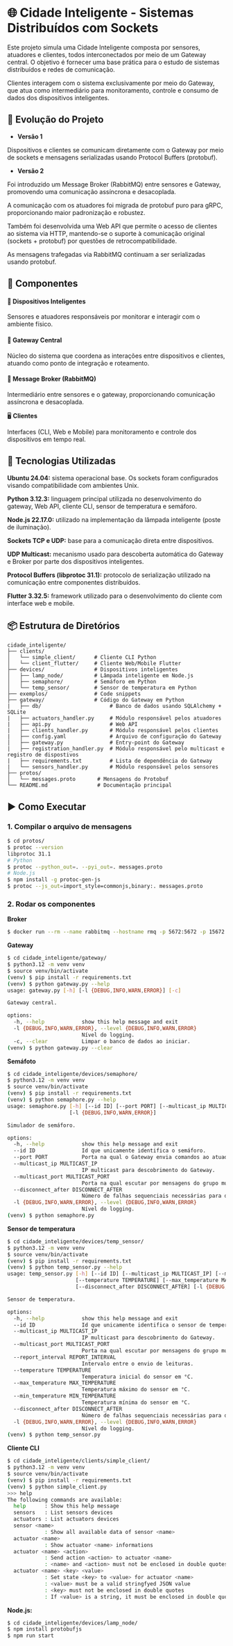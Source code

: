 # 🌐 Cidade Inteligente - Sistemas Distribuídos com Sockets
Este projeto simula uma Cidade Inteligente composta por sensores, atuadores e clientes, todos interconectados por meio de um Gateway central. O objetivo é fornecer uma base prática para o estudo de sistemas distribuídos e redes de comunicação.

Clientes interagem com o sistema exclusivamente por meio do Gateway, que atua como intermediário para monitoramento, controle e consumo de dados dos dispositivos inteligentes.


## 🧱 Evolução do Projeto
- **Versão 1**

Dispositivos e clientes se comunicam diretamente com o Gateway por meio de sockets e mensagens serializadas usando Protocol Buffers (protobuf).

- **Versão 2**

Foi introduzido um Message Broker (RabbitMQ) entre sensores e Gateway, promovendo uma comunicação assíncrona e desacoplada.

A comunicação com os atuadores foi migrada de protobuf puro para gRPC, proporcionando maior padronização e robustez.

Também foi desenvolvida uma Web API que permite o acesso de clientes ao sistema via HTTP, mantendo-se o suporte à comunicação original (sockets + protobuf) por questões de retrocompatibilidade.

As mensagens trafegadas via RabbitMQ continuam a ser serializadas usando protobuf.


## 🧠 Componentes

#### 🔌 **Dispositivos Inteligentes**

Sensores e atuadores responsáveis por monitorar e interagir com o ambiente físico.

#### 🧠 **Gateway Central**

Núcleo do sistema que coordena as interações entre dispositivos e clientes, atuando como ponto de integração e roteamento.

#### 📨 **Message Broker (RabbitMQ)**

Intermediário entre sensores e o gateway, proporcionando comunicação assíncrona e desacoplada.

🖥️ **Clientes**

Interfaces (CLI, Web e Mobile) para monitoramento e controle dos dispositivos em tempo real.

## 🔧 Tecnologias Utilizadas

**Ubuntu 24.04:** sistema operacional base. Os sockets foram configurados visando compatibilidade com ambientes Unix.

**Python 3.12.3:** linguagem principal utilizada no desenvolvimento do gateway, Web API, cliente CLI, sensor de temperatura e semáforo.

**Node.js 22.17.0:** utilizado na implementação da lâmpada inteligente (poste de iluminação).

**Sockets TCP e UDP:** base para a comunicação direta entre dispositivos.

**UDP Multicast:** mecanismo usado para descoberta automática do Gateway e Broker por parte dos dispositivos inteligentes.

**Protocol Buffers (libprotoc 31.1):** protocolo de serialização utilizado na comunicação entre componentes distribuídos.

**Flutter 3.32.5:** framework utilizado para o desenvolvimento do cliente com interface web e mobile.


## 📦 Estrutura de Diretórios

```
cidade_inteligente/
├── clients/
│   └── simple_client/      # Cliente CLI Python
│   └── client_flutter/     # Cliente Web/Mobile Flutter
├── devices/                # Dispositivos inteligentes
│   ├── lamp_node/          # Lâmpada inteligente em Node.js
│   ├── semaphore/          # Semáforo em Python
│   └── temp_sensor/        # Sensor de temperatura em Python
├── exemplos/               # Code snippets
├── gateway/                # Código do Gateway em Python
|   ├── db/                      # Banco de dados usando SQLAlchemy + SQLite
|   ├── actuators_handler.py     # Módulo responsável pelos atuadores
|   ├── api.py                   # Web API
|   ├── clients_handler.py       # Módulo responsável pelos clientes
|   ├── config.yaml              # Arquivo de configuração do Gateway
│   ├── gateway.py               # Entry-point do Gateway
|   ├── registration_handler.py  # Módulo responsável pelo multicast e registro de dispostivos
|   ├── requirements.txt         # Lista de dependência do Gateway
|   └── sensors_handler.py       # Módulo responsável pelos sensores
├── protos/                 
│   └── messages.proto       # Mensagens do Protobuf
└── README.md                # Documentação principal
```


## ▶️ Como Executar

### 1. Compilar o arquivo de mensagens

```bash
$ cd protos/
$ protoc --version
libprotoc 31.1
# Python
$ protoc --python_out=. --pyi_out=. messages.proto
# Node.js
$ npm install -g protoc-gen-js
$ protoc --js_out=import_style=commonjs,binary:. messages.proto
```

### 2. Rodar os componentes

**Broker**

```bash
$ docker run --rm --name rabbitmq --hostname rmq -p 5672:5672 -p 15672:15672 rabbitmq:4-management
```

**Gateway**

```bash
$ cd cidade_inteligente/gateway/
$ python3.12 -m venv venv
$ source venv/bin/activate
(venv) $ pip install -r requirements.txt
(venv) $ python gateway.py --help
usage: gateway.py [-h] [-l {DEBUG,INFO,WARN,ERROR}] [-c]

Gateway central.

options:
  -h, --help            show this help message and exit
  -l {DEBUG,INFO,WARN,ERROR}, --level {DEBUG,INFO,WARN,ERROR}
                        Nível do logging.
  -c, --clear           Limpar o banco de dados ao iniciar.
(venv) $ python gateway.py --clear
```

**Semáfoto**

```bash
$ cd cidade_inteligente/devices/semaphore/
$ python3.12 -m venv venv
$ source venv/bin/activate
(venv) $ pip install -r requirements.txt
(venv) $ python semaphore.py --help
usage: semaphore.py [-h] [--id ID] [--port PORT] [--multicast_ip MULTICAST_IP] [--multicast_port MULTICAST_PORT] [--disconnect_after DISCONNECT_AFTER]
                    [-l {DEBUG,INFO,WARN,ERROR}]

Simulador de semáforo.

options:
  -h, --help            show this help message and exit
  --id ID               Id que unicamente identifica o semáforo.
  --port PORT           Porta na qual o Gateway envia comandos ao atuador.
  --multicast_ip MULTICAST_IP
                        IP multicast para descobrimento do Gateway.
  --multicast_port MULTICAST_PORT
                        Porta na qual escutar por mensagens do grupo multicast.
  --disconnect_after DISCONNECT_AFTER
                        Número de falhas sequenciais necessárias para desconectar o Gateway.
  -l {DEBUG,INFO,WARN,ERROR}, --level {DEBUG,INFO,WARN,ERROR}
                        Nível do logging.
(venv) $ python semaphore.py
```

**Sensor de temperatura**

```bash
$ cd cidade_inteligente/devices/temp_sensor/
$ python3.12 -m venv venv
$ source venv/bin/activate
(venv) $ pip install -r requirements.txt
(venv) $ python temp_sensor.py --help
usage: temp_sensor.py [-h] [--id ID] [--multicast_ip MULTICAST_IP] [--multicast_port MULTICAST_PORT] [--report_interval REPORT_INTERVAL]
                      [--temperature TEMPERATURE] [--max_temperature MAX_TEMPERATURE] [--min_temperature MIN_TEMPERATURE]
                      [--disconnect_after DISCONNECT_AFTER] [-l {DEBUG,INFO,WARN,ERROR}]

Sensor de temperatura.

options:
  -h, --help            show this help message and exit
  --id ID               Id que unicamente identifica o sensor de temperatura.
  --multicast_ip MULTICAST_IP
                        IP multicast para descobrimento do Gateway.
  --multicast_port MULTICAST_PORT
                        Porta na qual escutar por mensagens do grupo multicast.
  --report_interval REPORT_INTERVAL
                        Intervalo entre o envio de leituras.
  --temperature TEMPERATURE
                        Temperatura inicial do sensor em °C.
  --max_temperature MAX_TEMPERATURE
                        Temperatura máximo do sensor em °C.
  --min_temperature MIN_TEMPERATURE
                        Temperatura mínima do sensor em °C.
  --disconnect_after DISCONNECT_AFTER
                        Número de falhas sequenciais necessárias para desconectar o dispositivo.
  -l {DEBUG,INFO,WARN,ERROR}, --level {DEBUG,INFO,WARN,ERROR}
                        Nível do logging.
(venv) $ python temp_sensor.py
```

**Cliente CLI**

```bash
$ cd cidade_inteligente/clients/simple_client/
$ python3.12 -m venv venv
$ source venv/bin/activate
(venv) $ pip install -r requirements.txt
(venv) $ python simple_client.py
>>> help
The following commands are available:
  help      : Show this help message
  sensors   : List sensors devices
  actuators : List actuators devices
  sensor <name>
            : Show all available data of sensor <name>
  actuator <name>
            : Show actuator <name> informations
  actuator <name> <action>
            : Send action <action> to actuator <name>
            : <name> and <action> must not be enclosed in double quotes
  actuator <name> <key> <value>
            : Set state <key> to <value> for actuator <name>
            : <value> must be a valid stringfyed JSON value
            : <key> must not be enclosed in double quotes
            : If <value> is a string, it must be enclosed in double quotes
```

**Node.js:**

```bash
$ cd cidade_inteligente/devices/lamp_node/
$ npm install protobufjs
$ npm run start
```
